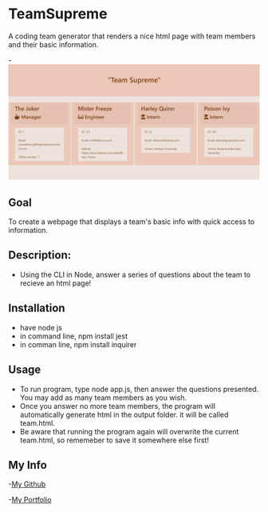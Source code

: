 # TeamSupreme

A coding team generator that renders a nice html page with team members and their basic information.

-![Website Demo Picture](./Develop/assets/demoPic.png)

## Goal

To create a webpage that displays a team's basic info
with quick access to information.

## Description:

- Using the CLI in Node, answer a series of questions about the team to recieve an html page!

## Installation

- have node js
- in command line, npm install jest
- in comman line, npm install inquirer

## Usage

- To run program, type node app.js, then answer the questions presented. You may add as many team members as you wish.
- Once you answer no more team members, the program will automatically generate html in the output folder. it will be called team.html.
- Be aware that running the program again will overwrite the current team.html, so rememeber to save it somewhere else first!

## My Info

-[My Github ](https://github.com/Ewager1)

-[My Portfolio](https://ewager1.github.io/gitPortfolio/)
